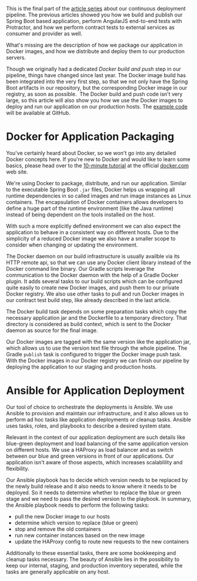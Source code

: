 This is the final part of the [article series](http://blog-it.hypoport.de/2014/07/25/a-continuous-deployment-pipeline-with-gradle-and-docker/) about our continuous deployment pipeline. The previous articles showed you how we build and publish our Spring Boot based application, perform AngularJS end-to-end tests with Protractor, and how we perform contract tests to external services as consumer and provider as well. 

What's missing are the description of how we package our application in Docker images, and how we distribute and deploy them to our production servers.

Though we originally had a dedicated *Docker build and push* step in our pipeline, things have changed since last year. The Docker image build has been integrated into the very first step, so that we not only have the Spring Boot artifacts in our repository, but the corresponding Docker image in our registry, as soon as possible.  The Docker build and push code isn't very large, so this article will also show you how we use the Docker images to deploy and run our application on our production hosts. The [example code](https://github.com/gesellix/pipeline-with-gradle-and-docker/tree/part5) will be available at GitHub.

# Docker for Application Packaging

You've certainly heard about Docker, so we won't go into any detailed Docker concepts here. If you're new to Docker and would like to learn some basics, please head over to the [10-minute tutorial](https://www.docker.com/tryit/) at the official [docker.com](https://www.docker.com/) web site.

We're using Docker to package, distribute, and run our application. Similar to the executable Spring Boot `.jar` files, Docker helps us wrapping all runtime dependencies in so called images and run image instances as Linux containers. The encapsulation of Docker containers allows developers to define a huge part of the runtime environment (like the Java runtime) instead of being dependent on the tools installed on the host.

With such a more explicitly defined environment we can also expect the application to behave in a consistent way on different hosts. Due to the simplicity of a reduced Docker image we also have a smaller scope to consider when changing or updating the environment.

The Docker daemon on our build infrastructure is usually availble via its HTTP remote api, so that we can use any Docker client library instead of the Docker command line binary. Our Gradle scripts leverage the communication to the Docker daemon with the help of a Gradle Docker plugin. It adds several tasks to our build scripts which can be configured quite easily to create new Docker images, and push them to our private Docker registry. We also use other tasks to pull and run Docker images in our contract test build step, like already described in the last article.

The Docker build task depends on some preparation tasks which copy the necessary application jar and the Dockerfile to a temporary directory. That directory is considered as build context, which is sent to the Docker daemon as source for the final image.

Our Docker images are tagged with the same version like the application jar, which allows us to use the version text file through the whole pipeline. The Gradle `publish` task is configured to trigger the Docker image push task. With the Docker images in our Docker registry we can finish our pipeline by deploying the application to our staging and production hosts.

# Ansible for Application Deployment

Our tool of choice to orchestrate the deployments is Ansible. We use Ansible to provision and maintain our infrastructure, and it also allows us to perform ad hoc tasks like application deployments or cleanup tasks. Ansible uses tasks, roles, and playbooks to describe a desired system state.

Relevant in the context of our application deployment are such details like blue-green deployment and load balancing of the same application version on different hosts. We use a HAProxy as load balancer and as switch between our blue and green versions in front of our applications. Our application isn't aware of those aspects, which increases scalablility and flexibility.

Our Ansible playbook has to decide which version needs to be replaced by the newly build release and it also needs to know where it needs to be deployed. So it needs to determine whether to replace the blue or green stage and we need to pass the desired version to the playbook. In summary, the Ansible playbook needs to perform the following tasks:

* pull the new Docker image to our hosts
* determine which version to replace (blue or green)
* stop and remove the old containers
* run new container instances based on the new image
* update the HAProxy config to route new requests to the new containers

Additionally to these essential tasks, there are some bookkeeping and cleanup tasks necessary. The beauty of Ansible lies in the possibility to keep our internal, staging, and production inventory seperated, while the tasks are generally applicable on any host.
